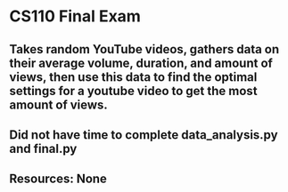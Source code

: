 # CS110 Final Exam

## Takes random YouTube videos, gathers data on their average volume, duration, and amount of views, then use this data to find the optimal settings for a youtube video to get the most amount of views.

## Did not have time to complete data_analysis.py and final.py

## Resources: None
